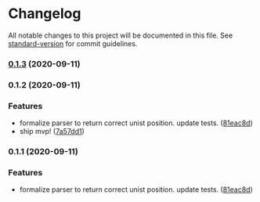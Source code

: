 # Changelog

All notable changes to this project will be documented in this file. See [standard-version](https://github.com/conventional-changelog/standard-version) for commit guidelines.

### [0.1.3](https://github.com/tdast/tdast-util-from-csv/compare/v0.1.2...v0.1.3) (2020-09-11)

### 0.1.2 (2020-09-11)


### Features

* formalize parser to return correct unist position.  update tests. ([81eac8d](https://github.com/tdast/tdast-util-from-csv/commit/81eac8dac8d40b8ac4b54099336bc9f7f442c753))
* ship mvp! ([7a57dd1](https://github.com/tdast/tdast-util-from-csv/commit/7a57dd142047046b07472dfcf81f93944a4e6e7e))

### 0.1.1 (2020-09-11)


### Features

* formalize parser to return correct unist position.  update tests. ([81eac8d](https://github.com/tdast/tdast-util-from-csv/commit/81eac8dac8d40b8ac4b54099336bc9f7f442c753))
